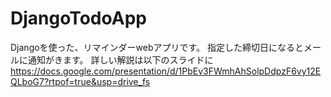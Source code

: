 # DjangoTodoApp
Djangoを使った、リマインダーwebアプリです。
指定した締切日になるとメールに通知がきます。
詳しい解説は以下のスライドに
https://docs.google.com/presentation/d/1PbEv3FWmhAhSolpDdpzF6vy12EQLboG7?rtpof=true&usp=drive_fs
